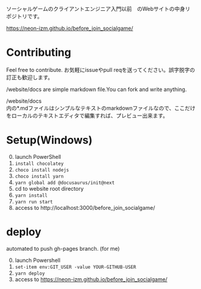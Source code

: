 ソーシャルゲームのクライアントエンジニア入門以前　のWebサイトの中身リポジトリです。

https://neon-izm.github.io/before_join_socialgame/

# Contributing
Feel free to contribute. 
お気軽にissueやpull reqを送ってください。誤字脱字の訂正も歓迎します。

/website/docs
are simple markdown file.You can fork and write anything.

/website/docs  
内の*.mdファイルはシンプルなテキストのmarkdownファイルなので、ここだけをローカルのテキストエディタで編集すれば、プレビュー出来ます。

# Setup(Windows)
0. launch PowerShell
1. `install chocolatey`
2. `choco install nodejs`
3. `choco install yarn`
4. `yarn global add @docusaurus/init@next`
5. cd to website root directory
6. `yarn install`
7. `yarn run start`
8. access to http://localhost:3000/before_join_socialgame/

# deploy
automated to push gh-pages branch.
(for me)

0. launch Powershell
1. `set-item env:GIT_USER -value YOUR-GITHUB-USER`
2. `yarn deploy`
3. access to https://neon-izm.github.io/before_join_socialgame/



